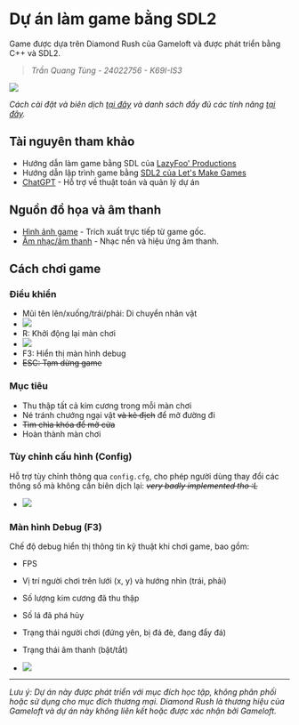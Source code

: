 # Dự án làm game bằng SDL2
Game được dựa trên Diamond Rush của Gameloft và được phát triển bằng C++ và SDL2.
> *Trần Quang Tùng - 24022756 - K69I-IS3*

![](https://media.discordapp.net/attachments/929223503704621056/1368665609554104431/Screenshot_20250505_020150.png?ex=68190cad&is=6817bb2d&hm=e89e5d8f6dc96a61bf005e5886cdd5481fa5be7687fc5a567af465d1d14c90a2&=&format=webp&quality=lossless)

*Cách cài đặt và biên dịch [tại đây](INSTALL.md) và danh sách đầy đủ các tính năng [tại đây](FEATURES.md).*

## Tài nguyên tham khảo
- Hướng dẫn làm game bằng SDL của [LazyFoo' Productions](https://lazyfoo.net/tutorials/SDL/index.php)
- Hướng dẫn lập trình game bằng [SDL2 của Let's Make Games](https://www.youtube.com/playlist?list=PL2RPjWnJduNmXHRYwdtublIPdlqocBoLS)
- [ChatGPT](https://chat.openai.com/) - Hỗ trợ về thuật toán và quản lý dự án

## Nguồn đồ họa và âm thanh
- [Hình ảnh game](https://www.vg-resource.com/thread-36977.html) - Trích xuất trực tiếp từ game gốc.
- [Âm nhạc/âm thanh](https://pixabay.com) - Nhạc nền và hiệu ứng âm thanh.

## Cách chơi game
### Điều khiển
- Mũi tên lên/xuống/trái/phải: Di chuyển nhân vật
- ![](https://media.discordapp.net/attachments/929223503704621056/1368666027164172298/Screenshot_20250505_020949.png?ex=68190d11&is=6817bb91&hm=41dd20804c7c348a95684d3dfa542ae3b1d650865504ed8ea6c0684fc22186a6&=&format=webp&quality=lossless)
- R: Khởi động lại màn chơi
- ![](https://media.discordapp.net/attachments/929223503704621056/1368667312453980281/Screenshot_20250505_021258.png?ex=68190e43&is=6817bcc3&hm=584e5693b52fb543c42a97bb0f976f2ebfb47049c1df6e0c64a51f6fa5752d49&=&format=webp&quality=lossless)
- F3: Hiển thị màn hình debug
- ~~ESC: Tạm dừng game~~

### Mục tiêu
- Thu thập tất cả kim cương trong mỗi màn chơi
- Né tránh chướng ngại vật ~~và kẻ địch~~ để mở đường đi
- ~~Tìm chìa khóa để mở cửa~~
- Hoàn thành màn chơi

### Tùy chỉnh cấu hình (Config)
Hỗ trợ tùy chỉnh thông qua `config.cfg`, cho phép người dùng thay đổi các thông số mà không cần biên dịch lại:
~~*very badly implemented tho :L*~~

- ![](https://media.discordapp.net/attachments/1304753378550874152/1368845352257585214/image.png?ex=6819b413&is=68186293&hm=fab4e8d7a57d5972c61465bb63ac48adf5978a0e0658822f513a74b34dfc52ac&=&format=webp&quality=lossless)

### Màn hình Debug (F3)
Chế độ debug hiển thị thông tin kỹ thuật khi chơi game, bao gồm:
- FPS
- Vị trí người chơi trên lưới (x, y) và hướng nhìn (trái, phải)
- Số lượng kim cương đã thu thập
- Số lá đã phá hủy
- Trạng thái người chơi (đứng yên, bị đá đè, đang đẩy đá)
- Trạng thái âm thanh (bật/tắt)

- ![](https://media.discordapp.net/attachments/929223503704621056/1368665797722898632/Screenshot_20250505_020234.png?ex=68190cda&is=6817bb5a&hm=f51a9799ec312917b220a7cf036d8b7fef76fd8b6874ea717852f4b214e3851a&=&format=webp&quality=lossless)

---
*Lưu ý: Dự án này được phát triển với mục đích học tập, không phân phối hoặc sử dụng cho mục đích thương mại. Diamond Rush là thương hiệu của Gameloft và dự án này không liên kết hoặc được xác nhận bởi Gameloft.*